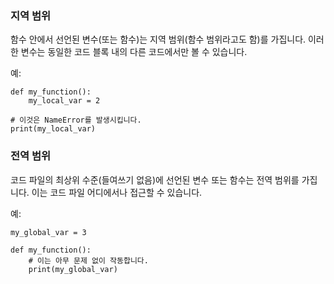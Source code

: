 ### 지역 범위  
함수 안에서 선언된 변수(또는 함수)는 지역 범위(함수 범위라고도 함)를 가집니다. 이러한 변수는 동일한 코드 블록 내의 다른 코드에서만 볼 수 있습니다.

예:  
```
def my_function():
    my_local_var = 2
    
# 이것은 NameError를 발생시킵니다.
print(my_local_var)
```

### 전역 범위  
코드 파일의 최상위 수준(들여쓰기 없음)에 선언된 변수 또는 함수는 전역 범위를 가집니다. 이는 코드 파일 어디에서나 접근할 수 있습니다.

예:  
```
my_global_var = 3

def my_function():
    # 이는 아무 문제 없이 작동합니다.
    print(my_global_var)